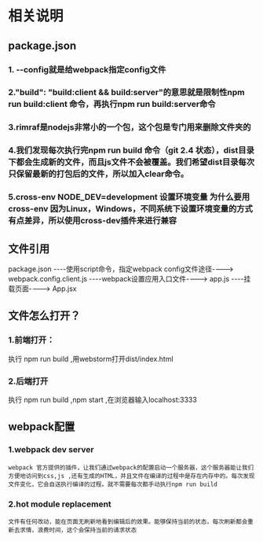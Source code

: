 # 相关说明

## package.json
### 1. --config就是给webpack指定config文件
### 2."build": "build:client && build:server"的意思就是限制性npm run build:client 命令，再执行npm run build:server命令
### 3.rimraf是nodejs非常小的一个包，这个包是专门用来删除文件夹的
### 4.我们发现每次执行完npm run build 命令（git 2.4 状态），dist目录下都会生成新的文件，而且js文件不会被覆盖。我们希望dist目录每次只保留最新的打包后的文件，所以加入clear命令。
### 5.cross-env NODE_DEV=development 设置环境变量 为什么要用cross-env 因为Linux，Windows，不同系统下设置环境变量的方式有点差异，所以使用cross-dev插件来进行兼容

## 文件引用
package.json ----使用script命令，指定webpack config文件途径----> webpack.config.client.js ----webpack设置应用入口文件----> app.js ----挂载页面----> App.jsx

## 文件怎么打开？
### 1.前端打开：
执行 npm run build ,用webstorm打开dist/index.html
### 2.后端打开
执行 npm run build ,npm start ,在浏览器输入localhost:3333

## webpack配置
### 1.webpack dev server
    webpack 官方提供的插件，让我们通过webpack的配置启动一个服务器，这个服务器能让我们方便地访问到css,js ,还有生成的HTML，并且文件在编译的过程中是存在内存中的。每次发现文件变化，它会自送执行编译的过程。就不需要每次都手动执行npm run build 

 ### 2.hot module replacement
    文件有任何改动，能在页面无刷新地看到编辑后的效果。能够保持当前的状态，每次刷新都会重新去求情，浪费时间，这个会保持当前的请求状态
